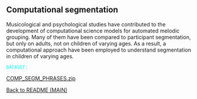 ## Computational segmentation

Musicological and psychological studies have contributed to the development of computational science models for automated melodic grouping. Many of them have been compared to participant segmentation, but only on adults, not on children of varying ages. As a result, a computational approach have been employed to understand segmentation in children of varying ages.

<code style="color : cyan">DATASET:</code>

[COMP_SEGM_PHRASES.zip](https://github.com/LMihel/LMihel.github.io/files/10529208/COMP_SEGM_PHRASES.zip)


[Back to README (MAIN)](https://lmihel.github.io/)
